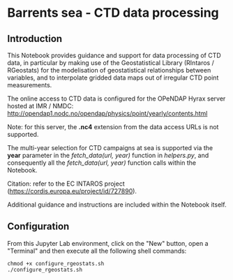 # Barrents sea - CTD data processing
## Introduction
This Notebook provides guidance and support for data processing of CTD data, in particular by making use of the Geostatistical Library (RIntaros / RGeostats) for the modelisation of geostatistical relationships between variables, and to interpolate gridded data maps out of irregular CTD point measurements.

The online access to CTD data is configured for the OPeNDAP Hyrax server hosted at IMR / NMDC: 
http://opendap1.nodc.no/opendap/physics/point/yearly/contents.html 

Note: for this server, the **.nc4** extension from the data access URLs is not supported.

The multi-year selection for CTD campaigns at sea is supported via the **year** parameter in the *fetch_data(url, year)* function in *helpers.py*, and consequently all the *fetch_data(url, year)* function calls within the Notebook. 

Citation: refer to the EC INTAROS project (https://cordis.europa.eu/project/id/727890).

Additional guidance and instructions are included within the Notebook itself.


## Configuration
From this Jupyter Lab environment, click on the "New" button, open a "Terminal" and then execute all the following shell commands:  
```
chmod +x configure_rgeostats.sh
./configure_rgeostats.sh
```
